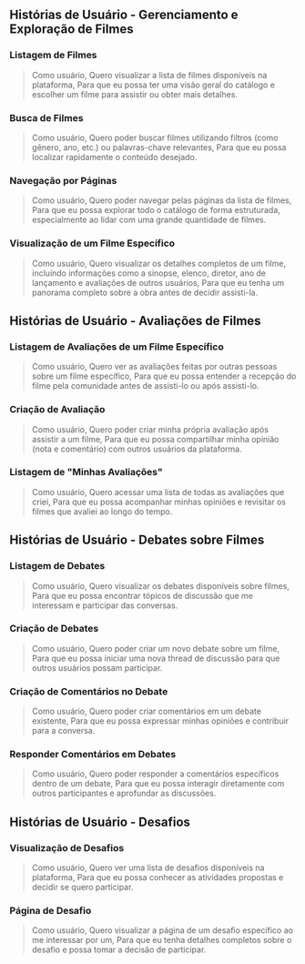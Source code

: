 ## Histórias de Usuário - Gerenciamento e Exploração de Filmes

### Listagem de Filmes
> Como usuário,
> Quero visualizar a lista de filmes disponíveis na plataforma,
> Para que eu possa ter uma visão geral do catálogo e escolher um filme para assistir ou obter mais detalhes.

### Busca de Filmes
> Como usuário,
> Quero poder buscar filmes utilizando filtros (como gênero, ano, etc.) ou palavras-chave relevantes,
> Para que eu possa localizar rapidamente o conteúdo desejado.

### Navegação por Páginas
> Como usuário,
> Quero poder navegar pelas páginas da lista de filmes,
> Para que eu possa explorar todo o catálogo de forma estruturada, especialmente ao lidar com uma grande quantidade de filmes.

### Visualização de um Filme Específico
> Como usuário,
> Quero visualizar os detalhes completos de um filme, incluindo informações como a sinopse, elenco, diretor, ano de lançamento e avaliações de outros usuários,
> Para que eu tenha um panorama completo sobre a obra antes de decidir assisti-la.

## Histórias de Usuário - Avaliações de Filmes

### Listagem de Avaliações de um Filme Específico
> Como usuário,
> Quero ver as avaliações feitas por outras pessoas sobre um filme específico,
> Para que eu possa entender a recepção do filme pela comunidade antes de assisti-lo ou após assisti-lo.

### Criação de Avaliação
> Como usuário,
> Quero poder criar minha própria avaliação após assistir a um filme,
> Para que eu possa compartilhar minha opinião (nota e comentário) com outros usuários da plataforma.

### Listagem de "Minhas Avaliações"
> Como usuário,
> Quero acessar uma lista de todas as avaliações que criei,
> Para que eu possa acompanhar minhas opiniões e revisitar os filmes que avaliei ao longo do tempo.

## Histórias de Usuário - Debates sobre Filmes

### Listagem de Debates
> Como usuário,
> Quero visualizar os debates disponíveis sobre filmes,
> Para que eu possa encontrar tópicos de discussão que me interessam e participar das conversas.

### Criação de Debates
> Como usuário,
> Quero poder criar um novo debate sobre um filme,
> Para que eu possa iniciar uma nova thread de discussão para que outros usuários possam participar.

### Criação de Comentários no Debate
> Como usuário,
> Quero poder criar comentários em um debate existente,
> Para que eu possa expressar minhas opiniões e contribuir para a conversa.

### Responder Comentários em Debates
> Como usuário,
> Quero poder responder a comentários específicos dentro de um debate,
> Para que eu possa interagir diretamente com outros participantes e aprofundar as discussões.

## Histórias de Usuário - Desafios

### Visualização de Desafios
> Como usuário,
> Quero ver uma lista de desafios disponíveis na plataforma,
> Para que eu possa conhecer as atividades propostas e decidir se quero participar.

### Página de Desafio
> Como usuário,
> Quero visualizar a página de um desafio específico ao me interessar por um,
> Para que eu tenha detalhes completos sobre o desafio e possa tomar a decisão de participar.